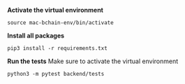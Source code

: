 **Activate the virtual environment**
```
source mac-bchain-env/bin/activate
```

**Install all packages**
```
pip3 install -r requirements.txt
```

**Run the tests**
Make sure to activate the virtual environment

```
python3 -m pytest backend/tests
```